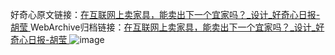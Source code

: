 好奇心原文链接：[在互联网上卖家具，能卖出下一个宜家吗？_设计_好奇心日报-胡莹 ](https://www.qdaily.com/articles/11671.html)
WebArchive归档链接：[在互联网上卖家具，能卖出下一个宜家吗？_设计_好奇心日报-胡莹 ](http://web.archive.org/web/20160826062134/http://www.qdaily.com:80/articles/11671.html)
![image](http://ww3.sinaimg.cn/large/007d5XDply1g3wahnsclij30u072le82)
